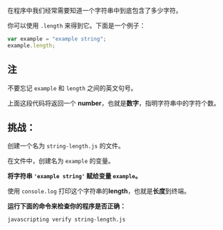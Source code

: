 在程序中我们经常需要知道一个字符串中到底包含了多少字符。

你可以使用 `.length` 来得到它。下面是一个例子：

```js
var example = "example string";
example.length;
```

## 注

不要忘记 `example` 和 `length` 之间的英文句号。

上面这段代码将返回一个 **number**，也就是**数字**，指明字符串中的字符个数。

## 挑战：

创建一个名为 `string-length.js` 的文件。

在文件中，创建名为 `example` 的变量。

**将字符串 `'example string'` 赋给变量 `example`。**

使用 `console.log` 打印这个字符串的**length**，也就是**长度**到终端。

**运行下面的命令来检查你的程序是否正确：**

`javascripting verify string-length.js`
